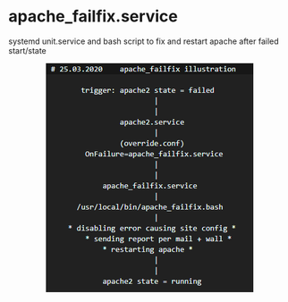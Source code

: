 # apache_failfix.service
systemd unit.service and bash script to fix and restart apache after failed start/state

<p align="center">
  <img src="https://github.com/lfkdev/apache_failfix.service/blob/master/illustration.png?raw=true" alt="illustration"/>
</p>
